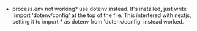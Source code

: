 - process.env not working? use dotenv instead. It's installed, just write
    'import 'dotenv/config' at the top of the file. This interfered with nextjs, setting it to import * as dotenv from 'dotenv/config' instead worked.